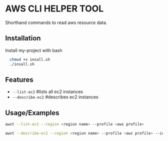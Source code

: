 
# AWS CLI HELPER TOOL

Shorthand commands to read aws resource data. 



## Installation

Install my-project with bash

```bash
  chmod +x insall.sh
  ./insall.sh
```
    
## Features

- ```--list-ec2``` #lists all ec2 instances
- ```--describe-ec2``` #describes ec2 instances


## Usage/Examples

```bash
awst --list-ec2 --region <region name> --profile <aws profile>
```
```bash
awst --describe-ec2 --region <region name> --profile <aws profile> --id <instance-id>
```
